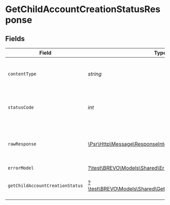 # GetChildAccountCreationStatusResponse


## Fields

| Field                                                                                                            | Type                                                                                                             | Required                                                                                                         | Description                                                                                                      |
| ---------------------------------------------------------------------------------------------------------------- | ---------------------------------------------------------------------------------------------------------------- | ---------------------------------------------------------------------------------------------------------------- | ---------------------------------------------------------------------------------------------------------------- |
| `contentType`                                                                                                    | *string*                                                                                                         | :heavy_check_mark:                                                                                               | HTTP response content type for this operation                                                                    |
| `statusCode`                                                                                                     | *int*                                                                                                            | :heavy_check_mark:                                                                                               | HTTP response status code for this operation                                                                     |
| `rawResponse`                                                                                                    | [\Psr\Http\Message\ResponseInterface](https://www.php-fig.org/psr/psr-7/#33-psrhttpmessageresponseinterface)     | :heavy_minus_sign:                                                                                               | Raw HTTP response; suitable for custom response parsing                                                          |
| `errorModel`                                                                                                     | [?\test\BREVO\Models\Shared\ErrorModel](../../Models/Shared/ErrorModel.md)                                       | :heavy_minus_sign:                                                                                               | bad request                                                                                                      |
| `getChildAccountCreationStatus`                                                                                  | [?\test\BREVO\Models\Shared\GetChildAccountCreationStatus](../../Models/Shared/GetChildAccountCreationStatus.md) | :heavy_minus_sign:                                                                                               | status of reseller's child account                                                                               |
